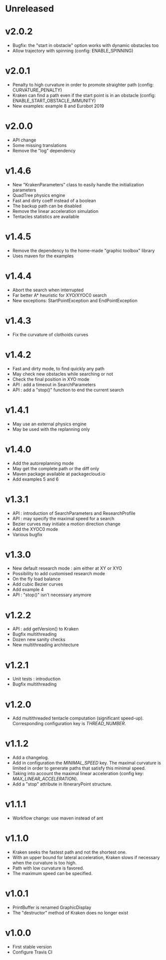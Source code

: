 # Unreleased

# v2.0.2
- Bugfix: the "start in obstacle" option works with dynamic obstacles too
- Allow trajectory with spinning (config: ENABLE_SPINNING)

# v2.0.1
- Penalty to high curvature in order to promote straighter path (config: CURVATURE_PENALTY)
- Kraken can find a path even if the start point is in an obstacle (config: ENABLE_START_OBSTACLE_IMMUNITY)
- New examples: example 8 and Eurobot 2019

# v2.0.0
- API change
- Some missing translations
- Remove the "log" dependency

# v1.4.6
- New "KrakenParameters" class to easily handle the initialization parameters
- QuadTree physics engine
- Fast and dirty coeff instead of a boolean
- The backup path can be disabled
- Remove the linear acceleration simulation
- Tentacles statistics are available

# v1.4.5
- Remove the dependency to the home-made "graphic toolbox" library
- Uses maven for the examples

# v1.4.4
- Abort the search when interrupted
- Far better A* heuristic for XYO/XYOC0 search
- New exceptions: StartPointException and EndPointException

# v1.4.3
- Fix the curvature of clothoids curves

# v1.4.2
- Fast and dirty mode, to find quickly any path
- May check new obstacles while searching or not
- Check the final position in XYO mode
- API : add a timeout in SearchParameters
- API : add a "stop()" function to end the current search

# v1.4.1
- May use an external physics engine
- May be used with the replanning only

# v1.4.0
- Add the autoreplanning mode
- May get the complete path or the diff only
- Maven package available at packagecloud.io
- Add examples 5 and 6

# v1.3.1
- API : introduction of SearchParameters and ResearchProfile
- API : may specify the maximal speed for a search
- Bezier curves may initiate a motion direction change
- Add the XYOC0 mode
- Various bugfix

# v1.3.0
- New default research mode : aim either at XY or XYO
- Possibility to add customised research mode
- On the fly load balance
- Add cubic Bezier curves
- Add example 4
- API : "stop()" isn't necessary anymore

# v1.2.2
- API : add getVersion() to Kraken
- Bugfix multithreading
- Dozen new sanity checks
- New multithreading architecture

# v1.2.1
- Unit tests : introduction
- Bugfix multithreading

# v1.2.0
- Add multithreaded tentacle computation (significant speed-up). Corresponding configuration key is *THREAD_NUMBER*.

# v1.1.2
- Add a changelog.
- Add in configuration the *MINIMAL_SPEED* key. The maximal curvature is limited in order to generate paths that satisfy this minimal speed.
- Taking into account the maximal linear acceleration (config key: *MAX_LINEAR_ACCELERATION*).
- Add a "stop" attribute in ItineraryPoint structure.

# v1.1.1
- Workflow change: use maven instead of ant

# v1.1.0
- Kraken seeks the fastest path and not the shortest one.
- With an upper bound for lateral acceleration, Kraken slows if necessary when the curvature is too high.
- Path with low curvature is favored.
- The maximum speed can be specified.

# v1.0.1
- PrintBuffer is renamed GraphicDisplay
- The "destructor" method of Kraken does no longer exist

# v1.0.0
- First stable version
- Configure Travis CI
